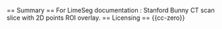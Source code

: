 == Summary ==
For LimeSeg documentation : Stanford Bunny CT scan slice with 2D points ROI overlay.
== Licensing ==
{{cc-zero}}
